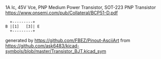 1A Ic, 45V Vce, PNP Medium Power Transistor, SOT-223
PNP Transistor
https://www.onsemi.com/pub/Collateral/BCP51-D.pdf


	  +---------+
	B |[1]   [3]| E
	  +---------+


generated by https://github.com/FBEZ/Pinout-AsciiArt from https://github.com/ask6483/kicad-symbols/blob/master/Transistor_BJT.kicad_sym